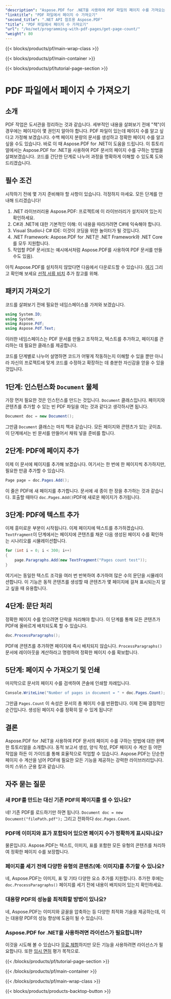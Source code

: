 ```yaml
---
"description": "Aspose.PDF for .NET을 사용하여 PDF 파일의 페이지 수를 가져오는 방법을 알아보세요. 간단하고 효과적인 해결책을 위한 단계별 가이드를 따라해 보세요."
"linktitle": "PDF 파일에서 페이지 수 가져오기"
"second_title": ".NET API 참조용 Aspose.PDF"
"title": "PDF 파일에서 페이지 수 가져오기"
"url": "/ko/net/programming-with-pdf-pages/get-page-count/"
"weight": 80
---
```


{{< blocks/products/pf/main-wrap-class >}}

{{< blocks/products/pf/main-container >}}

{{< blocks/products/pf/tutorial-page-section >}}

# PDF 파일에서 페이지 수 가져오기

## 소개

PDF 작업은 도서관을 정리하는 것과 같습니다. 세부적인 내용을 살펴보기 전에 "책"(이 경우에는 페이지)이 몇 권인지 알아야 합니다. PDF 파일이 있는데 페이지 수를 알고 싶다고 가정해 보겠습니다. 수백 페이지 분량의 문서를 생성하고 정확한 페이지 수를 알고 싶을 수도 있습니다. 바로 이 때 Aspose.PDF for .NET이 도움을 드립니다. 이 튜토리얼에서는 Aspose.PDF for .NET을 사용하여 PDF 문서의 페이지 수를 구하는 방법을 살펴보겠습니다. 코드를 간단한 단계로 나누어 과정을 명확하게 이해할 수 있도록 도와드리겠습니다.

## 필수 조건

시작하기 전에 몇 가지 준비해야 할 사항이 있습니다. 걱정하지 마세요. 모든 단계를 안내해 드리겠습니다!

1. .NET 라이브러리용 Aspose.PDF: 프로젝트에 이 라이브러리가 설치되어 있는지 확인하세요.
2. C#과 .NET에 대한 기본적인 이해: 이 내용을 따라가려면 C#에 익숙해야 합니다.
3. Visual Studio나 C# IDE: 이것이 코딩을 위한 놀이터가 될 것입니다.
4. .NET Framework: Aspose.PDF for .NET은 .NET Framework와 .NET Core를 모두 지원합니다.
5. 작업할 PDF 문서(또는 예시에서처럼 Aspose.PDF를 사용하여 PDF 문서를 만들 수도 있음).

아직 Aspose.PDF를 설치하지 않았다면 다음에서 다운로드할 수 있습니다. [여기](https://releases.aspose.com/pdf/net/) 그리고 확인해 보세요 [선적 서류 비치](https://reference.aspose.com/pdf/net/) 추가 참고를 위해.

## 패키지 가져오기

코드를 살펴보기 전에 필요한 네임스페이스를 가져와 보겠습니다.

```csharp
using System.IO;
using System;
using Aspose.Pdf;
using Aspose.Pdf.Text;
```

이러한 네임스페이스는 PDF 문서를 만들고 조작하고, 텍스트를 추가하고, 페이지를 관리하는 데 필요한 클래스를 제공합니다.

코드를 단계별로 나누어 설명하면 코드가 어떻게 작동하는지 이해할 수 있을 뿐만 아니라 자신의 프로젝트에 맞게 코드를 수정하고 확장하는 데 충분한 자신감을 얻을 수 있을 것입니다.

## 1단계: 인스턴스화 `Document` 물체

가장 먼저 필요한 것은 인스턴스를 만드는 것입니다. `Document` 클래스입니다. 페이지와 콘텐츠를 추가할 수 있는 빈 PDF 파일을 여는 것과 같다고 생각하시면 됩니다.

```csharp
Document doc = new Document();
```

그만큼 `Document` 클래스는 마치 책과 같습니다. 모든 페이지와 콘텐츠가 있는 곳이죠. 이 단계에서는 빈 문서를 만들어서 채워 넣을 준비를 합니다.

## 2단계: PDF에 페이지 추가

이제 이 문서에 페이지를 추가해 보겠습니다. 여기서는 한 번에 한 페이지씩 추가하지만, 필요한 만큼 추가할 수 있습니다.

```csharp
Page page = doc.Pages.Add();
```

이 줄은 PDF에 새 페이지를 추가합니다. 문서에 새 종이 한 장을 추가하는 것과 같습니다. 호출할 때마다 `doc.Pages.Add()`PDF에 새로운 페이지가 추가됩니다.

## 3단계: PDF에 텍스트 추가

이제 흥미로운 부분이 시작됩니다. 이제 페이지에 텍스트를 추가하겠습니다. `TextFragment`이 단계에서는 페이지에 콘텐츠를 채운 다음 생성된 페이지 수를 확인하는 시나리오를 시뮬레이션합니다.

```csharp
for (int i = 0; i < 300; i++)
{
    page.Paragraphs.Add(new TextFragment("Pages count test"));
}
```

여기서는 동일한 텍스트 조각을 여러 번 반복하여 추가하여 많은 수의 문단을 시뮬레이션합니다. 이 기능은 동적 콘텐츠를 생성할 때 콘텐츠가 몇 페이지에 걸쳐 표시되는지 알고 싶을 때 유용합니다.

## 4단계: 문단 처리

정확한 페이지 수를 얻으려면 단락을 처리해야 합니다. 이 단계를 통해 모든 콘텐츠가 PDF에 올바르게 배치되도록 할 수 있습니다.

```csharp
doc.ProcessParagraphs();
```

PDF에 콘텐츠를 추가하면 페이지에 즉시 배치되지 않습니다. `ProcessParagraphs()`문서에 레이아웃을 계산하라고 명령하여 정확한 페이지 수를 확보합니다.

## 5단계: 페이지 수 가져오기 및 인쇄

마지막으로 문서의 페이지 수를 검색하여 콘솔에 인쇄할 차례입니다.

```csharp
Console.WriteLine("Number of pages in document = " + doc.Pages.Count);
```

그만큼 `Pages.Count` 이 속성은 문서의 총 페이지 수를 반환합니다. 이제 진짜 결정적인 순간입니다. 생성된 페이지 수를 정확히 알 수 있게 됩니다!

## 결론

Aspose.PDF for .NET을 사용하여 PDF 문서의 페이지 수를 구하는 방법에 대한 완벽한 튜토리얼을 소개합니다. 동적 보고서 생성, 양식 작성, PDF 페이지 수 계산 등 어떤 작업을 하든 이 가이드를 통해 효율적으로 작업할 수 있습니다. Aspose.PDF는 단순한 페이지 수 계산을 넘어 PDF에 필요한 모든 기능을 제공하는 강력한 라이브러리입니다. 마치 스위스 군용 칼과 같습니다.

## 자주 묻는 질문

### 새 PDF를 만드는 대신 기존 PDF의 페이지를 셀 수 있나요?  
네! 기존 PDF를 로드하기만 하면 됩니다. `Document doc = new Document("filePath.pdf");` 그리고 전화하다 `doc.Pages.Count`.

### PDF에 이미지와 표가 포함되어 있으면 페이지 수가 정확하게 표시되나요?  
물론입니다. Aspose.PDF는 텍스트, 이미지, 표를 포함한 모든 유형의 콘텐츠를 처리하여 정확한 페이지 수를 보장합니다.

### 페이지를 세기 전에 다양한 유형의 콘텐츠(예: 이미지)를 추가할 수 있나요?  
네, Aspose.PDF는 이미지, 표 및 기타 다양한 요소 추가를 지원합니다. 추가한 후에는 `doc.ProcessParagraphs()` 페이지를 세기 전에 내용이 배치되어 있는지 확인하세요.

### 대용량 PDF의 성능을 최적화할 방법이 있나요?  
네, Aspose.PDF는 이미지와 글꼴을 압축하는 등 다양한 최적화 기술을 제공하는데, 이는 대용량 PDF의 성능 향상에 도움이 될 수 있습니다.

### Aspose.PDF for .NET을 사용하려면 라이선스가 필요합니까?  
이것을 시도해 볼 수 있습니다 [무료 체험](https://releases.aspose.com/)하지만 모든 기능을 사용하려면 라이선스가 필요합니다. 또한 [임시 면허](https://purchase.aspose.com/temporary-license/) 평가 목적으로.

{{< /blocks/products/pf/tutorial-page-section >}}

{{< /blocks/products/pf/main-container >}}

{{< /blocks/products/pf/main-wrap-class >}}

{{< blocks/products/products-backtop-button >}}
